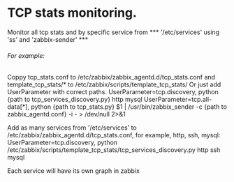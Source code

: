 # TCP stats monitoring.

Monitor all tcp stats and by specific service from *** '/etc/services' using 'ss' and 'zabbix-sender' ***

###### For example:
Coppy tcp_stats.conf to /etc/zabbix/zabbix_agentd.d/tcp_stats.conf
and template_tcp_stats/* to  /etc/zabbix/scripts/template_tcp_stats/
Or just add UserParameter with correct paths.
UserParameter=tcp.discovery, python {path to tcp_services_discovery.py} http mysql
UserParameter=tcp.all-data[*], python {path to tcp_stats.py} $1 | /usr/bin/zabbix_sender -c {path to zabbix_agentd.conf} -i -  > /dev/null  2>&1


Add as many services from '/etc/services' to /etc/zabbix/zabbix_agentd.d/tcp_stats.conf, for example, http, ssh, mysql:
UserParameter=tcp.discovery, python /etc/zabbix/scripts/template_tcp_stats/tcp_services_discovery.py http ssh mysql

Each service will have its own graph in zabbix
